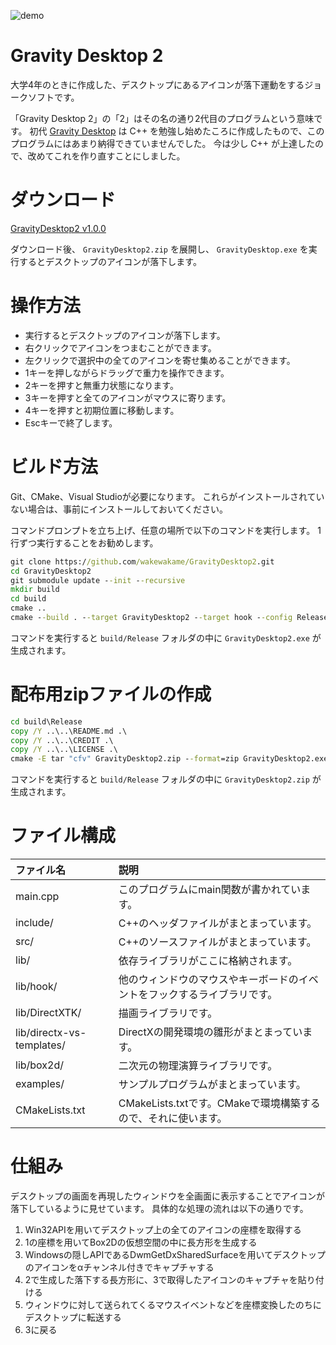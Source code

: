 ![demo](image/demo.gif)  

# Gravity Desktop 2

大学4年のときに作成した、デスクトップにあるアイコンが落下運動をするジョークソフトです。

「Gravity Desktop 2」の「2」はその名の通り2代目のプログラムという意味です。
初代 [Gravity Desktop](https://github.com/wakewakame/GravityDesktop) は C++ を勉強し始めたころに作成したもので、このプログラムにはあまり納得できていませんでした。
今は少し C++ が上達したので、改めてこれを作り直すことにしました。


# ダウンロード
[GravityDesktop2 v1.0.0](https://github.com/wakewakame/GravityDesktop2/releases/download/v1.0.0/GravityDesktop2.zip)  

ダウンロード後、 `GravityDesktop2.zip` を展開し、 `GravityDesktop.exe` を実行するとデスクトップのアイコンが落下します。


# 操作方法
- 実行するとデスクトップのアイコンが落下します。
- 右クリックでアイコンをつまむことができます。
- 左クリックで選択中の全てのアイコンを寄せ集めることができます。
- 1キーを押しながらドラッグで重力を操作できます。
- 2キーを押すと無重力状態になります。
- 3キーを押すと全てのアイコンがマウスに寄ります。
- 4キーを押すと初期位置に移動します。
- Escキーで終了します。


# ビルド方法
Git、CMake、Visual Studioが必要になります。
これらがインストールされていない場合は、事前にインストールしておいてください。

コマンドプロンプトを立ち上げ、任意の場所で以下のコマンドを実行します。
1行ずつ実行することをお勧めします。

```cmd
git clone https://github.com/wakewakame/GravityDesktop2.git
cd GravityDesktop2
git submodule update --init --recursive
mkdir build
cd build
cmake ..
cmake --build . --target GravityDesktop2 --target hook --config Release
```

コマンドを実行すると `build/Release` フォルダの中に `GravityDesktop2.exe` が生成されます。


# 配布用zipファイルの作成

```cmd
cd build\Release
copy /Y ..\..\README.md .\
copy /Y ..\..\CREDIT .\
copy /Y ..\..\LICENSE .\
cmake -E tar "cfv" GravityDesktop2.zip --format=zip GravityDesktop2.exe hook.dll README.md CREDIT LICENSE
```

コマンドを実行すると `build/Release` フォルダの中に `GravityDesktop2.zip` が生成されます。


# ファイル構成

| ファイル名                    | 説明 |
| :---                       | :--- |
| main.cpp                   | このプログラムにmain関数が書かれています。 |
| include/                   | C++のヘッダファイルがまとまっています。 |
| src/                       | C++のソースファイルがまとまっています。 |
| lib/                       | 依存ライブラリがここに格納されます。 |
| lib/hook/                  | 他のウィンドウのマウスやキーボードのイベントをフックするライブラリです。 |
| lib/DirectXTK/             | 描画ライブラリです。 |
| lib/directx-vs-templates/  | DirectXの開発環境の雛形がまとまっています。 |
| lib/box2d/                 | 二次元の物理演算ライブラリです。 |
| examples/                  | サンプルプログラムがまとまっています。 |
| CMakeLists.txt             | CMakeLists.txtです。CMakeで環境構築するので、それに使います。 |


# 仕組み
デスクトップの画面を再現したウィンドウを全画面に表示することでアイコンが落下しているように見せています。
具体的な処理の流れは以下の通りです。  

1. Win32APIを用いてデスクトップ上の全てのアイコンの座標を取得する
2. 1の座標を用いてBox2Dの仮想空間の中に長方形を生成する
3. Windowsの隠しAPIであるDwmGetDxSharedSurfaceを用いてデスクトップのアイコンをαチャンネル付きでキャプチャする
4. 2で生成した落下する長方形に、3で取得したアイコンのキャプチャを貼り付ける
5. ウィンドウに対して送られてくるマウスイベントなどを座標変換したのちにデスクトップに転送する
6. 3に戻る
